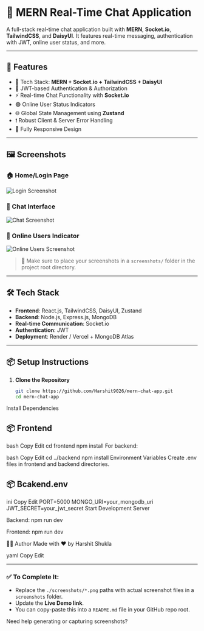 # 💬 MERN Real-Time Chat Application

A full-stack real-time chat application built with **MERN**, **Socket.io**, **TailwindCSS**, and **DaisyUI**. It features real-time messaging, authentication with JWT, online user status, and more.

---

## 🚀 Features

- 🌟 Tech Stack: **MERN + Socket.io + TailwindCSS + DaisyUI**
- 🔐 JWT-based Authentication & Authorization
- ⚡ Real-time Chat Functionality with **Socket.io**
- 🟢 Online User Status Indicators
- 🌐 Global State Management using **Zustand**
- ❗ Robust Client & Server Error Handling
- 📱 Fully Responsive Design

---

## 🖼️ Screenshots

### 🏠 Home/Login Page
![Login Screenshot](./screenshots/login.png)

### 💬 Chat Interface
![Chat Screenshot](./screenshots/chat.png)

### 👥 Online Users Indicator
![Online Users Screenshot](./screenshots/online-users.png)

> 📂 Make sure to place your screenshots in a `screenshots/` folder in the project root directory.

---

## 🛠️ Tech Stack

- **Frontend**: React.js, TailwindCSS, DaisyUI, Zustand
- **Backend**: Node.js, Express.js, MongoDB
- **Real-time Communication**: Socket.io
- **Authentication**: JWT
- **Deployment**: Render / Vercel + MongoDB Atlas

---

## 📦 Setup Instructions

1. **Clone the Repository**
   ```bash
   git clone https://github.com/Harshit9026/mern-chat-app.git
   cd mern-chat-app
Install Dependencies

## 📦 Frontend

bash
Copy
Edit
cd frontend
npm install
For backend:

bash
Copy
Edit
cd ../backend
npm install
Environment Variables
Create .env files in frontend and backend directories.

## 📦 Bcakend.env

ini
Copy
Edit
PORT=5000
MONGO_URI=your_mongodb_uri
JWT_SECRET=your_jwt_secret
Start Development Server

Backend: npm run dev

Frontend: npm run dev

🧑‍💻 Author
Made with ❤️ by Harshit Shukla

yaml
Copy
Edit

---

### ✅ To Complete It:
- Replace the `./screenshots/*.png` paths with actual screenshot files in a `screenshots` folder.
- Update the **Live Demo link**.
- You can copy-paste this into a `README.md` file in your GitHub repo root.

Need help generating or capturing screenshots?
